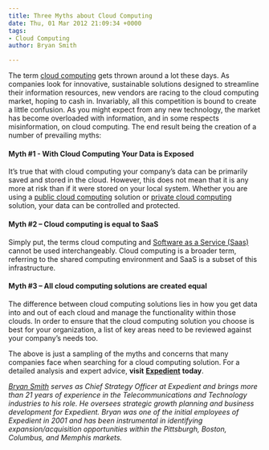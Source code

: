 ```yaml
---
title: Three Myths about Cloud Computing
date: Thu, 01 Mar 2012 21:09:34 +0000
tags:
- Cloud Computing
author: Bryan Smith

---
```

The term [cloud computing](https://www.expedient.com/cloud-computing/ "Cloud Computing") gets thrown around a lot these days. As companies look for innovative, sustainable solutions designed to streamline their information resources, new vendors are racing to the cloud computing market, hoping to cash in. Invariably, all this competition is bound to create a little confusion. As you might expect from any new technology, the market has become overloaded with information, and in some respects misinformation, on cloud computing. The end result being the creation of a number of prevailing myths:

#### Myth #1 - With Cloud Computing Your Data is Exposed

It’s true that with cloud computing your company’s data can be primarily saved and stored in the cloud. However, this does not mean that it is any more at risk than if it were stored on your local system. Whether you are using a [public cloud computing](https://www.expedient.com/cloud-computing/public-cloud-computing/ "public cloud computing") solution or [private cloud computing](https://www.expedient.com/cloud-computing/private-cloud-computing/ "private cloud computing") solution, your data can be controlled and protected.

#### Myth #2 – Cloud computing is equal to SaaS

Simply put, the terms cloud computing and [Software as a Service (Saas)](https://www.expedient.com/cloud-computing/infrastructure-as-a-services/ "Infrastructure as a Service (IaaS)") cannot be used interchangeably. Cloud computing is a broader term, referring to the shared computing environment and SaaS is a subset of this infrastructure.

#### Myth #3 – All cloud computing solutions are created equal 

The difference between cloud computing solutions lies in how you get data into and out of each cloud and manage the functionality within those clouds. In order to ensure that the cloud computing solution you choose is best for your organization, a list of key areas need to be reviewed against your company’s needs too.

The above is just a sampling of the myths and concerns that many companies face when searching for a cloud computing solution. For a detailed analysis and expert advice, **visit** [**Expedient**](https://www.expedient.com/products/cloud-computing.php "Expedient") **today**.

[_Bryan Smith_](https://www.linkedin.com/in/bryankeithsmith/) _serves as Chief Strategy Officer at Expedient and brings more than 21 years of experience in the Telecommunications and Technology industries to his role. He oversees strategic growth planning and business development for Expedient. Bryan was one of the initial employees of Expedient in 2001 and has been instrumental in identifying expansion/acquisition opportunities within the Pittsburgh, Boston, Columbus, and Memphis markets._